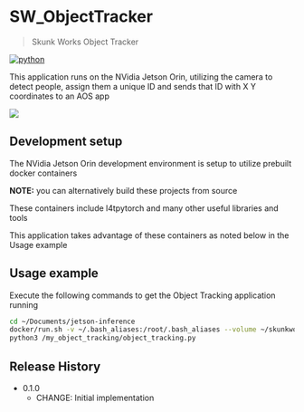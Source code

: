 # SW_ObjectTracker
> Skunk Works Object Tracker

[![python](https://img.shields.io/badge/Python-3.9-3776AB.svg?style=flat&logo=python&logoColor=white)](https://www.python.org)

This application runs on the NVidia Jetson Orin, utilizing the camera to detect people, assign them a unique ID and sends that ID with X Y coordinates to an AOS app

![](header.png)

## Development setup

The NVidia Jetson Orin development environment is setup to utilize prebuilt docker containers

**NOTE:**  you can alternatively build these projects from source

These containers include l4tpytorch and many other useful libraries and tools

This application takes advantage of these containers as noted below in the Usage example

## Usage example

Execute the following commands to get the Object Tracking application running

```sh
cd ~/Documents/jetson-inference
docker/run.sh -v ~/.bash_aliases:/root/.bash_aliases --volume ~/skunkworks/:/my-object-tracking
python3 /my_object_tracking/object_tracking.py
```


## Release History

* 0.1.0
    * CHANGE: Initial implementation
